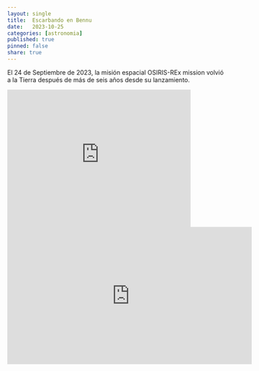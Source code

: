 ```yaml
---
layout: single
title:  Escarbando en Bennu 
date:   2023-10-25
categories: [astronomia] 
published: true
pinned: false
share: true
---
```



El 24 de Septiembre de 2023, la misión espacial OSIRIS-REx mission volvió a la Tierra después de más de seis años desde su lanzamiento.


<iframe width="420" height="315" src="https://www.youtube.com/watch?v=CZtD-FRKSjg" frameborder="0" allowfullscreen></iframe>

<iframe width="560" height="315" src="https://www.youtube-nocookie.com/watch?v=CZtD-FRKSjg" title="YouTube video player" frameborder="0" allow="accelerometer; autoplay; clipboard-write; encrypted-media; gyroscope; picture-in-picture" allowfullscreen></iframe>
